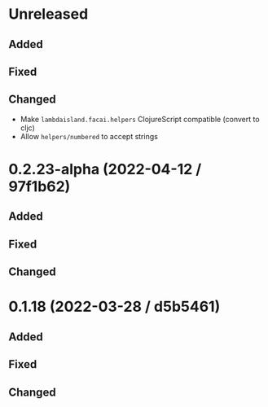 # Unreleased

## Added

## Fixed

## Changed

- Make `lambdaisland.facai.helpers` ClojureScript compatible (convert to cljc) 
- Allow `helpers/numbered` to accept strings

# 0.2.23-alpha (2022-04-12 / 97f1b62)

## Added

## Fixed

## Changed

# 0.1.18 (2022-03-28 / d5b5461)

## Added

## Fixed

## Changed
